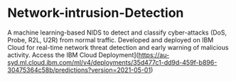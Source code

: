 # Network-intrusion-Detection
A machine learning-based NIDS to detect and classify cyber-attacks (DoS, Probe, R2L, U2R) from normal traffic. Developed and deployed on IBM Cloud for real-time network threat detection and early warning of malicious activity.
Access the IBM Cloud Deployment](https://au-syd.ml.cloud.ibm.com/ml/v4/deployments/35d477c1-dd9d-459f-b896-30475364c58b/predictions?version=2021-05-01)
